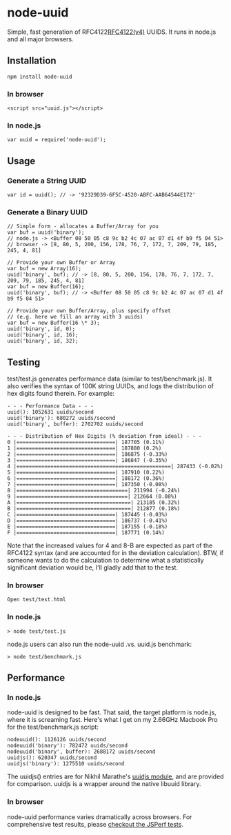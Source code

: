 # node-uuid

Simple, fast generation of RFC4122[RFC4122(v4)](http://www.ietf.org/rfc/rfc4122.txt) UUIDS.  It runs in node.js and all major browsers.

## Installation

    npm install node-uuid

### In browser

    <script src="uuid.js"></script>

### In node.js

    var uuid = require('node-uuid');

## Usage

### Generate a String UUID

    var id = uuid(); // -> '92329D39-6F5C-4520-ABFC-AAB64544E172'

### Generate a Binary UUID

    // Simple form - allocates a Buffer/Array for you
    var buf = uuid('binary');
    // node.js -> <Buffer 08 50 05 c8 9c b2 4c 07 ac 07 d1 4f b9 f5 04 51>
    // browser -> [8, 80, 5, 200, 156, 178, 76, 7, 172, 7, 209, 79, 185, 245, 4, 81]

    // Provide your own Buffer or Array
    var buf = new Array(16);
    uuid('binary', buf); // -> [8, 80, 5, 200, 156, 178, 76, 7, 172, 7, 209, 79, 185, 245, 4, 81]
    var buf = new Buffer(16);
    uuid('binary', buf); // -> <Buffer 08 50 05 c8 9c b2 4c 07 ac 07 d1 4f b9 f5 04 51>

    // Provide your own Buffer/Array, plus specify offset
    // (e.g. here we fill an array with 3 uuids)
    var buf = new Buffer(16 \* 3);
    uuid('binary', id, 0);
    uuid('binary', id, 16);
    uuid('binary', id, 32);

## Testing

test/test.js generates performance data (similar to test/benchmark.js). It also verifies the syntax of 100K string UUIDs, and logs the distribution of hex digits found therein.  For example:

    - - - Performance Data - - -
    uuid(): 1052631 uuids/second
    uuid('binary'): 680272 uuids/second
    uuid('binary', buffer): 2702702 uuids/second

    - - - Distribution of Hex Digits (% deviation from ideal) - - -
    0 |================================| 187705 (0.11%)
    1 |================================| 187880 (0.2%)
    2 |================================| 186875 (-0.33%)
    3 |================================| 186847 (-0.35%)
    4 |==================================================| 287433 (-0.02%)
    5 |================================| 187910 (0.22%)
    6 |================================| 188172 (0.36%)
    7 |================================| 187350 (-0.08%)
    8 |====================================| 211994 (-0.24%)
    9 |====================================| 212664 (0.08%)
    A |=====================================| 213185 (0.32%)
    B |=====================================| 212877 (0.18%)
    C |================================| 187445 (-0.03%)
    D |================================| 186737 (-0.41%)
    E |================================| 187155 (-0.18%)
    F |================================| 187771 (0.14%)

Note that the increased values for 4 and 8-B are expected as part of the RFC4122 syntax (and are accounted for in the deviation calculation). BTW, if someone wants to do the calculation to determine what a statistically significant deviation would be, I'll gladly add that to the test.

### In browser

    Open test/test.html

### In node.js

    > node test/test.js

node.js users can also run the node-uuid .vs. uuid.js benchmark:

    > node test/benchmark.js

## Performance

### In node.js

node-uuid is designed to be fast.  That said, the target platform is node.js, where it is screaming fast.  Here's what I get on my 2.66GHz Macbook Pro for the test/benchmark.js script:

    nodeuuid(): 1126126 uuids/second
    nodeuuid('binary'): 782472 uuids/second
    nodeuuid('binary', buffer): 2688172 uuids/second
    uuidjs(): 620347 uuids/second
    uuidjs('binary'): 1275510 uuids/second

The uuidjs() entries are for Nikhil Marathe's [uuidjs module](https://bitbucket.org/nikhilm/uuidjs), and are provided for comparison.  uuidjs is a wrapper around the native libuuid library.

### In browser

node-uuid performance varies dramatically across browsers.  For comprehensive test results, please [checkout the JSPerf tests](http://jsperf.com/node-uuid-performance).
